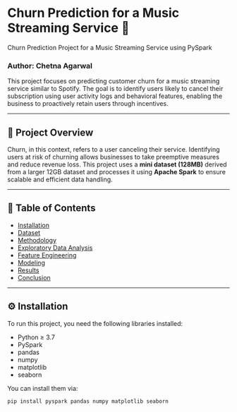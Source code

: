 # Churn Prediction for a Music Streaming Service 🎵
Churn Prediction Project for a Music Streaming Service using PySpark

### Author: Chetna Agarwal

This project focuses on predicting customer churn for a music streaming service similar to Spotify. The goal is to identify users likely to cancel their subscription using user activity logs and behavioral features, enabling the business to proactively retain users through incentives.

---

## 🧠 Project Overview

Churn, in this context, refers to a user canceling their service. Identifying users at risk of churning allows businesses to take preemptive measures and reduce revenue loss. This project uses a **mini dataset (128MB)** derived from a larger 12GB dataset and processes it using **Apache Spark** to ensure scalable and efficient data handling.

---

## 📑 Table of Contents

- [Installation](#installation)
- [Dataset](#dataset)
- [Methodology](#methodology)
- [Exploratory Data Analysis](#exploratory-data-analysis)
- [Feature Engineering](#feature-engineering)
- [Modeling](#modeling)
- [Results](#results)
- [Conclusion](#conclusion)

---

## ⚙️ Installation

To run this project, you need the following libraries installed:

- Python ≥ 3.7
- PySpark
- pandas
- numpy
- matplotlib
- seaborn

You can install them via:

```bash
pip install pyspark pandas numpy matplotlib seaborn
